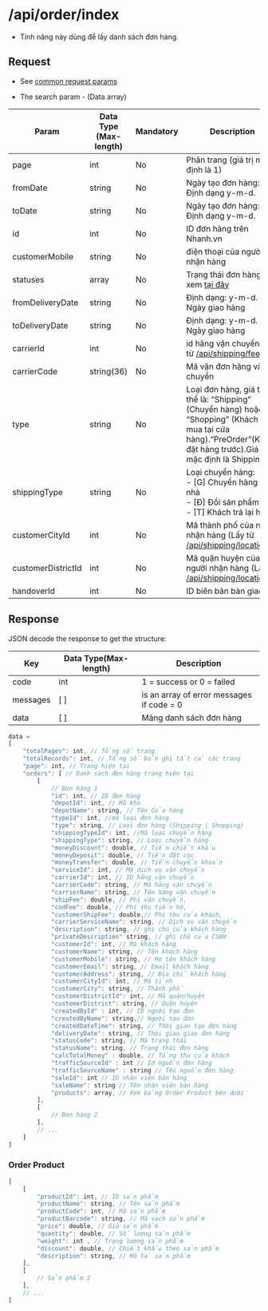 # /api/order/index

* Tính năng này dùng để lấy danh sách đơn hàng.

## Request

* See [common request params](/docs/api.md#request)

* The search param - \(Data array\)

| Param | Data Type (Max-length) | Mandatory | Description |
| --- | --- | --- | --- |
| page | int | No | Phân trang \(giá trị mặc định là 1\) |
| fromDate | string | No | Ngày tạo đơn hàng: Định dạng y-m-d. |
| toDate | string | No | Ngày tạo đơn hàng: Định dạng y-m-d. |
| id | int | No | ID đơn hàng trên Nhanh.vn |
| customerMobile |string | No | điện thoại của người nhận hàng |
|statuses |array | No | Trạng thái đơn hàng xem [tại đây](/docs/glossary.md#order-status) |
| fromDeliveryDate | string | No | Định dạng: y-m-d. Ngày giao hàng |
| toDeliveryDate | string | No | Định dạng: y-m-d. Ngày giao hàng |
| carrierId |int |	No | id hãng vận chuyển (Lấy từ [/api/shipping/fee](/docs/shipping/fee.md)) |
| carrierCode | string(36) | No | Mã vận đơn hãng vận chuyển |
| type	|string	 |No |Loại đơn hàng, giá trị có thể là: “Shipping” (Chuyển hàng) hoặc “Shopping” (Khách tới mua tại cửa hàng).“PreOrder”(Khách đặt hàng trước).Giá trị mặc định là Shipping.|
| shippingType | string | No | Loại chuyển hàng:<br>- [G] Chuyển hàng tận nhà <br> - [Đ] Đổi sản phẩm <br> - [T] Khách trả lại hàng |
|customerCityId |int	| No | Mã thành phố của người nhận hàng (Lấy từ [/api/shipping/location](/docs/shipping/location.md))|
|customerDistrictId | int	| No |Mã quận huyện của người nhận hàng (Lấy từ [/api/shipping/location](/docs/shipping/location.md))|
|handoverId | int | No | ID biên bản bàn giao


## Response

JSON decode the response to get the structure:

| Key | Data Type\(Max-length\) | Description |
| --- | --- | --- |
| code | int | 1 = success or 0 = failed |
| messages | \[ \] | is an array of error messages if code = 0 |
| data | \[ \] | Mảng danh sách đơn hàng |

```js
data = 
[
    "totalPages": int, // Tổng số trang
    "totalRecords": int, // Tổng số bản ghi tất cả các trang
    "page": int, // Trang hiện tại
    "orders": [ // Danh sách đơn hàng trang hiện tại
        [
            // Đơn hàng 1
            "id": int, // ID đơn hàng
            "depotId": int, // Mã kho
            "depotName": string, // Tên Cửa hàng
            "typeId": int, //mã loại đơn hàng
            "type": string, // Loại đơn hàng (Shipping | Shopping)
            "shippingTypeId": int, //Mã loại chuyển hàng
            "shippingType": string, // Loại chuyển hàng
            "moneyDiscount": double, // Tiền chiết khấu           
            "moneyDeposit": double, // Tiền đặt cọc
            "moneyTransfer": double, // Tiền chuyển khoản
            "serviceId": int, // Mã dịch vụ vận chuyển
            "carrierId": int, // ID hãng vận chuyển
            "carrierCode": string, // Mã hãng vận chuyển
            "carrierName": string, // Tên hãng vận chuyển
            "shipFee": double, // Phí vận chuyển,
            "codFee": double, // Phí thu tiền hộ,
            "customerShipFee": double,// Phí thu của khách,
            "carrierServiceName": string, // Dịch vụ vân chuyển
            "description": string, // ghi chú của khách hàng
            "privateDescription" string, // ghi chú của CSKH
            "customerId": int, // Mã khách hàng
            "customerName": string, // Tên khách hàng
            "customerMobile": string, // Họ tên khách hàng
            "customerEmail": string, // Email khách hàng
            "customerAddress": string, // Địa chỉ khách hàng
            "customerCityId": int, // Mã tỉnh
            "customerCity": string, // Thành phố
            "customerDistrictId": int, // Mã quận/huyện
            "customerDistrict": string, // Quận huyện
            "createdById" : int, // ID người tạo đơn 
            "createdByName": string,// Người tạo đơn
            "createdDateTime": string, // Thời gian tạo đơn hàng
            "deliveryDate": string, // Thời gian giao đơn hàng
            "statusCode": string, // Mã trạng thái
            "statusName": string, // Trạng thái đơn hàng
            "calcTotalMoney" : double, // Tổng thu của khách
            "trafficSourceId" : int // Id nguồn đơn hàng 
            "trafficSourceName" : string // Tên nguồn đơn hàng
            "saleId": int // ID nhân viên bán hàng
            "saleName": string // Tên nhân viên bán hàng
            "products": array, // Xem bảng Order Product bên dưới
        ],
        [
            // Đơn hàng 2
        ],
        // ...
    ]
]
```

### Order Product
```js
[
    [
        "productId": int, // ID sản phẩm
        "productName": string, // Tên sản phẩm
        "productCode": int, // Mã sản phẩm
        "productBarcode": string, // Mã vạch sản phẩm
        "price": double, // Giá sản phẩm
        "quantity": double, // Số lượng sản phẩm
        "weight": int , // Trọng lượng sản phẩm
        "discount": double, // Chiết khấu theo sản phẩm
        "description": string, // Mô tả sản phẩm
    ],
    [
        // Sản phẩm 2
    ],
    // ...
[
```






